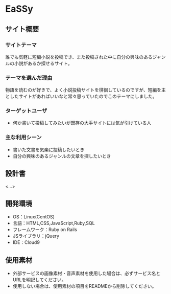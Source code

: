 # EaSSy

## サイト概要
### サイトテーマ
誰でも気軽に短編小説を投稿でき、また投稿された中に自分の興味のあるジャンルの小説があるか探せるサイト。

### テーマを選んだ理由
物語を読むのが好きで、よく小説投稿サイトを徘徊しているのですが、短編を主としたサイトがあればいいなと常々思っていたのでこのテーマにしました。

### ターゲットユーザ
* 何か書いて投稿してみたいが既存の大手サイトには気が引けている人

### 主な利用シーン
* 書いた文書を気楽に投稿したいとき
* 自分の興味のあるジャンルの文章を探したいとき

## 設計書
<...>

## 開発環境
- OS：Linux(CentOS)
- 言語：HTML,CSS,JavaScript,Ruby,SQL
- フレームワーク：Ruby on Rails
- JSライブラリ：jQuery
- IDE：Cloud9

## 使用素材
- 外部サービスの画像素材・音声素材を使用した場合は、必ずサービス名とURLを明記してください。
- 使用しない場合は、使用素材の項目をREADMEから削除してください。